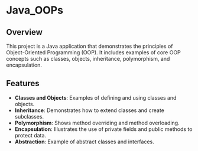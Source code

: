 # Java_OOPs
## Overview

This project is a Java application that demonstrates the principles of Object-Oriented Programming (OOP). It includes examples of core OOP concepts such as classes, objects, inheritance, polymorphism, and encapsulation.

## Features

- **Classes and Objects**: Examples of defining and using classes and objects.
- **Inheritance**: Demonstrates how to extend classes and create subclasses.
- **Polymorphism**: Shows method overriding and method overloading.
- **Encapsulation**: Illustrates the use of private fields and public methods to protect data.
- **Abstraction**: Example of abstract classes and interfaces.
